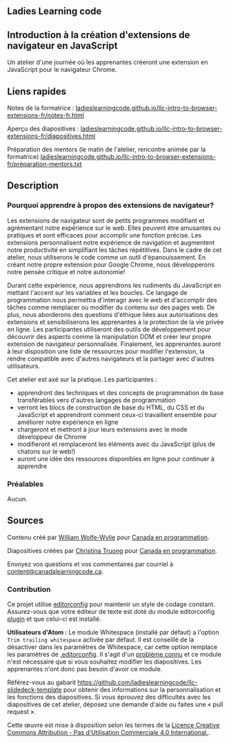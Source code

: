 ## Ladies Learning code
## Introduction à la création d'extensions de navigateur en JavaScript

Un atelier d'une journée où les apprenantes créeront une extension en JavaScript pour le navigateur Chrome.

## Liens rapides

Notes de la formatrice : <a href="https://ladieslearningcode.github.io/llc-intro-to-browser-extensions-fr/notes-fr.html">ladieslearningcode.github.io/llc-intro-to-browser-extensions-fr/notes-fr.html</a>

Aperçu des diapositives : <a href="https://ladieslearningcode.github.io/llc-intro-to-browser-extensions-fr/diapositives.html">ladieslearningcode.github.io/llc-intro-to-browser-extensions-fr/diapositives.html</a>

Préparation des mentors (le matin de l'atelier, rencontre animée par la formatrice) <a href="https://ladieslearningcode.github.io/llc-intro-to-browser-extensions-fr/préparation-mentors.txt">ladieslearningcode.github.io/llc-intro-to-browser-extensions-fr/préparation-mentors.txt</a>

## Description

### Pourquoi apprendre à propos des extensions de navigateur?
Les extensions de navigateur sont de petits programmes modifiant et agrémentant notre expérience sur le web. Elles peuvent être amusantes ou pratiques et sont efficaces pour accomplir une fonction précise. Les extensions personnalisent notre expérience de navigation et augmentent notre productivité en simplifiant les tâches répétitives. Dans le cadre de cet atelier, nous utiliserons le code comme un outil d'épanouissement. En créant notre propre extension pour Google Chrome, nous développerons notre pensée critique et notre autonomie!

Durant cette expérience, nous apprendrons les rudiments du JavaScript en mettant l'accent sur les variables et les boucles. Ce langage de programmation nous permettra d'interagir avec le web et d'accomplir des tâches comme remplacer ou modifier du contenu sur des pages web. De plus, nous aborderons des questions d'éthique liées aux autorisations des extensions et sensibiliserons les apprenantes à la protection de la vie privée en ligne. Les participantes utiliseront des outils de développement pour découvrir des aspects comme la manipulation DOM et créer leur propre extension de navigateur personnalisée. Finalement, les apprenantes auront à leur disposition une liste de ressources pour modifier l'extension, la rendre compatible avec d'autres navigateurs et la partager avec d'autres utilisateurs.

Cet atelier est axé sur la pratique. Les participantes :
* apprendront des techniques et des concepts de programmation de base transférables vers d'autres langages de programmation
* verront les blocs de construction de base du HTML, du CSS et du JavaScript et apprendront comment ceux-ci travaillent ensemble pour améliorer notre expérience en ligne
* chargeront et mettront à jour leurs extensions avec le mode développeur de Chrome
* modifieront et remplaceront les éléments avec du JavaScript (plus de chatons sur le web!)
* auront une idée des ressources disponibles en ligne pour continuer à apprendre

### Préalables
Aucun.

## Sources

Contenu créé par [William Wolfe-Wylie](http://www.wolfewylie.com) pour [Canada en programmation](http://canadalearningcode.ca).

Diapositives créées par [Christina Truong](http://christinatruong.com) pour [Canada en programmation](http://canadalearningcode.ca).

Envoyez vos questions et vos commentaires par courriel à <content@canadalearningcode.ca>.

### Contribution

Ce projet utilise [editorconfig](http://editorconfig.org/) pour maintenir un style de codage constant. Assurez-vous que votre éditeur de texte est doté du module editorconfig [plugin](http://editorconfig.org/#download) et que celui-ci est installé.

**Utilisateurs d'Atom :** Le module Whitespace (installé par défaut) a l'option `Trim trailing whitespace` activée par défaut. Il est conseillé de la désactiver dans les paramètres de Whitespace, car cette option remplace les paramètres de [.editorconfig](.editorconfig). Il s'agit d'un [problème connu](https://github.com/sindresorhus/atom-editorconfig/issues/3) et ce module n'est nécessaire que si vous souhaitez modifier les diapositives. Les apprenantes n'ont donc pas besoin d'avoir ce module.

Référez-vous au gabarit https://github.com/ladieslearningcode/llc-slidedeck-template pour obtenir des informations sur la personnalisation et les fonctions des diapositives. Si vous éprouvez des difficultés avec les diapositives de cet atelier, déposez une demande d'aide ou faites une « pull request ».

Cette œuvre est mise à disposition selon les termes de la <a rel="license" href="https://creativecommons.org/licenses/by-nc/4.0/deed.fr">Licence Creative Commons Attribution - Pas d’Utilisation Commerciale 4.0 International.</a>.
